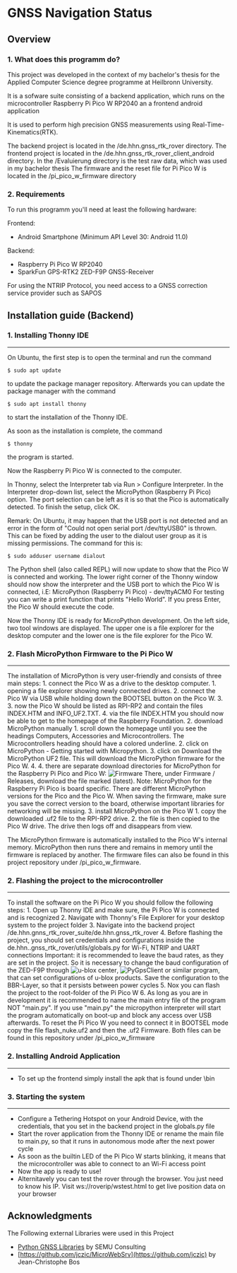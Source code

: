 # GNSS Navigation Status

## Overview

### __1. What does this programm do?__

This project was developed in the context of my bachelor's thesis for the Applied Computer Science degree programme at Heilbronn University.

It is a sofware suite consisting of a backend application, which runs on the microcontroller Raspberry Pi Pico W RP2040 an a frontend android application

It is used to perform high precision GNSS measurements using Real-Time-Kinematics(RTK).

The backend project is located in the /de.hhn.gnss_rtk_rover directory.
The frontend project is located in the /de.hhn.gnss_rtk_rover_client_android directory.
In the /Evaluierung directory is the test raw data, which was used in my bachelor thesis
The firmware and the reset file for Pi Pico W is located in the /pi_pico_w_firmware directory

### __2. Requirements__

To run this programm you'll need at least the following hardware:

Frontend:
* Android Smartphone (Minimum API Level 30: Android 11.0)

Backend:
* Raspberry Pi Pico W RP2040
* SparkFun GPS-RTK2 ZED-F9P GNSS-Receiver


For using the NTRIP Protocol, you need access to a GNSS correction service provider such as SAPOS

## Installation guide (Backend)



### __1. Installing Thonny IDE__
***
On Ubuntu, the first step is to open the terminal and run the command
```shell
$ sudo apt update
```
to update the package manager repository.
Afterwards you can update the package manager with the command
```shell
$ sudo apt install thonny
```
to start the installation of the Thonny IDE.

As soon as the installation is complete, the command
```shell
$ thonny
```
the program is started.

Now the Raspberry Pi Pico W is connected to the computer.

In Thonny, select the Interpreter tab via Run > Configure Interpreter.
In the Interpreter drop-down list, select the MicroPython (Raspberry Pi Pico) option. The port selection can be left as it is so that the Pico is automatically detected. To finish the setup, click OK.

Remark:
On Ubuntu, it may happen that the USB port is not detected and an error in the form of "Could not open serial port /dev/ttyUSB0" is thrown.
This can be fixed by adding the user to the dialout user group as it is missing permissions. The command for this is:
```shell
$ sudo adduser username dialout
```

The Python shell (also called REPL) will now update to show that the Pico W is connected and working. The lower right corner of the Thonny window should now show the interpreter and the USB port to which the Pico W is connected, i.E:
MicroPython (Raspberry Pi Pico) - dev/ttyACM0
For testing you can write a print function that prints "Hello World". If you press Enter, the Pico W should execute the code.

Now the Thonny IDE is ready for MicroPython development. On the left side, two tool windows are displayed. The upper one is a file explorer for the desktop computer and the lower one is the file explorer for the Pico W.


### __2. Flash MicroPython Firmware to the Pi Pico W__
***

The installation of MicroPython is very user-friendly and consists of three main steps:
    1. connect the Pico W as a drive to the desktop computer.
        1. opening a file explorer showing newly connected drives.
        2. connect the Pico W via USB while holding down the BOOTSEL button on the Pico W. 3.
        3. now the Pico W should be listed as RPI-RP2 and contain the files INDEX.HTM and INFO_UF2.TXT.
        4. via the file INDEX.HTM you should now be able to get to the homepage of the Raspberry Foundation.
    2. download MicroPython manually
        1. scroll down the homepage until you see the headings Computers, Accessories and Microcontrollers. The Microcontrollers heading should have a colored underline.
        2. click on MicroPython - Getting started with Micropython.
        3. click on Download the MicroPython UF2 file. This will download the MicroPython firmware for the Pico W. 4.
        4. there are separate download directories for MicroPython for the Raspberry Pi Pico and Pico W: ![Firmware](https://micropython.org/download/rp2-pico-w/)
        There, under Firmware / Releases, download the file marked (latest).
        Note: MicroPython for the Raspberry Pi Pico is board specific. There are different MicroPython versions for the Pico and the Pico W. When saving the firmware, make sure you save the correct version to the board, otherwise important libraries for networking will be missing.
    3. install MicroPython on the Pico W
        1. copy the downloaded .uf2 file to the RPI-RP2 drive.
        2. the file is then copied to the Pico W drive. The drive then logs off and disappears from view.

The MicroPython firmware is automatically installed to the Pico W's internal memory. MicroPython then runs there and remains in memory until the firmware is replaced by another.
The firmware files can also be found in this project repository under /pi_pico_w_firmware.

### __2. Flashing the project to the microcontroller__
***
To install the software on the Pi Pico W you should follow the following steps:
    1. Open up Thonny IDE and make sure, the Pi Pico W is connected and is recognized
    2. Navigate with Thonny's File Explorer for your desktop system to the project folder
    3. Navigate into the backend project /de.hhn.gnns_rtk_rover_suite/de.hhn.gnss_rtk_rover
    4. Before flashing the project, you should set credentials and configurations inside the de.hhn..gnss_rtk_rover/utils/globals.py
       for Wi-Fi, NTRIP and UART connections
            Important: it is recommended to leave the baud rates, as they are set in the project. So it is necessary to change the baud configuration of the ZED-F9P through ![u-blox center](https://www.u-blox.com/en/product/u-center), ![PyGpsClient](https://github.com/semuconsulting/PyGPSClient) or similar program, that can set configurations of u-blox products. Save the configuration to the BBR-Layer, so that it persists between power cycles
    5. Nox you can flash the project to the root-folder of the Pi Pico W
    6. As long as you are in development it is recommended to name the main entry file of the program NOT "main.py". If you use "main.py" the
       micropython interpreter will start the program automatically on boot-up and block any access over USB afterwards. To reset the Pi Pico W you need to connect it in BOOTSEL mode copy the file flash_nuke.uf2 and then the .uf2 Firmware. Both files can be found in this repository under /pi_pico_w_firmware



### __2. Installing Android Application__
***
* To set up the frontend simply install the apk that is found under \bin

### __3. Starting the system__
***
* Configure a Tethering Hotspot on your Android Device, with the credentials, that you set in the backend project in the globals.py file
* Start the rover application from the Thonny IDE or rename the main file to main.py, so that it runs in autonomous mode after the next power
  cycle
* As soon as the builtin LED of the Pi Pico W starts blinking, it means that the microcontroller was able to connect to an Wi-Fi access point
* Now the app is ready to use!
* Alternitavely you can test the rover through the browser. You just need to know his IP. Visit ws://roverip/wstest.html to get live position data on your browser

<!-- ACKNOWLEDGMENTS -->
## Acknowledgments
The Following external Libraries were used in this Project
* [Python GNSS Libraries](https://github.com/semuconsulting) by SEMU Consulting
* [https://github.com/jczic/MicroWebSrv](https://github.com/jczic) by Jean-Christophe Bos

